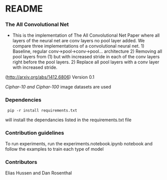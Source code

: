 # README #


### The All Convolutional Net ###

* This is the implementation of The All Convolutional Net Paper where all layers of the neural net are conv layers no pool layer added. We compare three implementations of a convolutional neural net. 1) Baseline, regular conv->pool->conv->pool... architecture 2) Removing all pool layers from (1) but with increased stride in each of the conv layers right before the pool layers. 2) Replace all pool layers with a conv layer with increased stride. 

(http://arxiv.org/abs/1412.6806)
Version 0.1

_Ciphar-10 and Ciphar-100_ image datasets are used

### Dependencies ###

``` pip -r install requirements.txt``` 

will install the dependancies listed in the requirements.txt file

### Contribution guidelines ###

To run experiments, run the experiments.notebook.ipynb notebook and follow the examples to train each type of model

### Contributors ###

Elias Hussen and Dan Rosenthal
